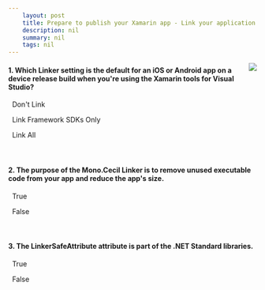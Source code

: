 ```yaml
---
    layout: post
    title: Prepare to publish your Xamarin app - Link your application
    description: nil
    summary: nil
    tags: nil
---
```



 <a target="_blank" href="https://docs.microsoft.com/en-us/learn/modules/prepare-to-publish-your-xamarin-application/4-link-your-application/"><i class="fas fa-external-link-alt"></i> </a>
 <img align="right" src="https://docs.microsoft.com/en-us/learn/achievements/xamarin/prepare-to-publish-your-xamarin-application-badge.svg">
####  1. Which Linker setting is the default for an iOS or Android app on a device release build when you're using the Xamarin tools for Visual Studio?


<i class='far fa-square'></i> &nbsp;&nbsp;Don't Link

<i class='fas fa-check-square' style='color: Dodgerblue;'></i> &nbsp;&nbsp;Link Framework SDKs Only

<i class='far fa-square'></i> &nbsp;&nbsp;Link All
<br />
<br />
<br />

####  2. The purpose of the Mono.Cecil Linker is to remove unused executable code from your app and reduce the app's size.


<i class='fas fa-check-square' style='color: Dodgerblue;'></i> &nbsp;&nbsp;True

<i class='far fa-square'></i> &nbsp;&nbsp;False
<br />
<br />
<br />

####  3. The LinkerSafeAttribute attribute is part of the .NET Standard libraries.


<i class='far fa-square'></i> &nbsp;&nbsp;True

<i class='fas fa-check-square' style='color: Dodgerblue;'></i> &nbsp;&nbsp;False
<br />
<br />
<br />
